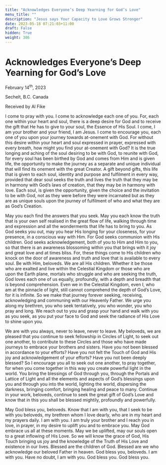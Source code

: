```yaml
---
title: "Acknowledges Everyone’s Deep Yearning for God’s Love"
menu_title: ""
description: "Jesus says Your Capacity to Love Grows Stronger"
date: 2023-05-18 07:21:03+11:00
draft: False
hidden: True
weight: 386
---
```

# Acknowledges Everyone’s Deep Yearning for God’s Love

February 14<sup>th</sup>, 2023

Sechelt, B.C. Canada

Received by Al Fike  



I come to pray with you. I come to acknowledge each one of you. For, each one within your heart and soul, there is a deep desire for God and to receive the gift that He has to give to your soul, the Essence of His Soul. I come, I am your brother and your friend, I am Jesus. I come to encourage you, each one of you upon your journey towards at-onement with God. For without this desire within your heart and soul expressed in prayer, expressed with every breath, how might you find your at-onement with God?  It is the true longing and aching of the soul desiring to be with God, to reunite with God, for every soul has been birthed by God and comes from Him and is given life, the opportunity to make the journey as a separate and unique individual that will find its onement with the great Creator. A gift beyond gifts, this life that is given to each soul, identity and purpose and fulfilment in every way, provided that dear soul seeks the truth and lives the truth that they may be in harmony with God’s laws of creation, that they may be in harmony with love. Each soul, is given the opportunity, given the choice and the invitation to be with God, not as they were before they were incarnated but as they are as unique souls upon the journey of fulfilment of who and what they are as God’s Creation. 

May you each find the answers that you seek. May you each know the truth that is your own self realised in the great flow of life, walking through time and expression and all the wonderments that life has to bring to you. As God seeks you out, may you hear His longing for your closeness, for your presence, in a conscious way with Him. For God seeks communion with His children. God seeks acknowledgement, both of you to Him and Him to you, so that there is an awareness blossoming within you that brings with it joy and great love and at times bliss. For, these things come to His children who knock on the door of awareness and truth and love that is available to every soul. Be with Him, beloveds. We are all His children. Whether it be those who are exalted and live within the Celestial Kingdom or those who are upon the Earth plane, mortals who struggle and who are seeking the truth, God loves each one of us equally, profoundly, with a depth and breadth that is beyond comprehension. Even we in the Celestial Kingdom, even I, who am at the pinnacle of light, still cannot comprehend the depth of God’s Love, for it is infinite. So we make that journey forever seeking, receiving, acknowledging and communing with our Heavenly Father. We urge you along my brethren, you who seek tentatively, you who wonder, you who pray and long. We reach out to you and grasp your hand and walk with you as you seek, as you put your face to God and seek the radiance of His Love to shine upon you. 

We are with you always, never to leave, never to leave. My beloveds, we are pleased that you continue to seek fellowship in Circles of Light, to seek out one another, to contribute to these Circles and those who have made journeys to embrace your brothers and sisters. Have you not been blessed in accordance to your efforts? Have you not felt the Touch of God and His joy and acknowledgement of your efforts? Have you not been deeply blessed? So I encourage you all to seek out one another, to pray together, for when you come together in this way you create powerful light in the world. You bring the blessings of God through you, through the Portals and Lattice of Light and all the elements and aspects of God’s blessings upon you and through you into the world, lighting the world, dispersing the darkness, bringing comfort, bringing healing and peace to many. Continue in your work, beloveds, continue to seek the great gift of God’s Love and know that in this you shall be blessed mightily, profoundly and powerfully.

May God bless you, beloveds. Know that I am with you, that I seek to be with you beloveds, my brethren whom I love dearly, who are in my heart and my prayers daily. I am with you. I am truly your brother and I reach you in love, in prayer, in my desire to uplift you and to embrace you. May God embrace us all at these moments. May we be uplifted, may our souls open to a great inflowing of His Love. So we will know the grace of God, His Touch bringing us joy and the knowledge of the Truth of His Love and existence in our lives. Blessed are the children of God. Blessed are we who acknowledge our beloved Father in heaven. God bless you, beloveds. I am with you. Have no doubt, I am with you. God bless you. God bless you.